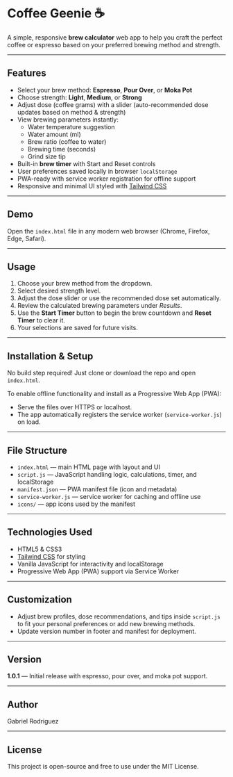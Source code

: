 # Coffee Geenie ☕

A simple, responsive **brew calculator** web app to help you craft the perfect coffee or espresso based on your preferred brewing method and strength.

---

## Features

- Select your brew method: **Espresso**, **Pour Over**, or **Moka Pot**  
- Choose strength: **Light**, **Medium**, or **Strong**  
- Adjust dose (coffee grams) with a slider (auto-recommended dose updates based on method & strength)  
- View brewing parameters instantly:  
  - Water temperature suggestion  
  - Water amount (ml)  
  - Brew ratio (coffee to water)  
  - Brewing time (seconds)  
  - Grind size tip  
- Built-in **brew timer** with Start and Reset controls  
- User preferences saved locally in browser `localStorage`  
- PWA-ready with service worker registration for offline support  
- Responsive and minimal UI styled with [Tailwind CSS](https://tailwindcss.com)

---

## Demo

Open the `index.html` file in any modern web browser (Chrome, Firefox, Edge, Safari).

---

## Usage

1. Choose your brew method from the dropdown.  
2. Select desired strength level.  
3. Adjust the dose slider or use the recommended dose set automatically.  
4. Review the calculated brewing parameters under *Results*.  
5. Use the **Start Timer** button to begin the brew countdown and **Reset Timer** to clear it.  
6. Your selections are saved for future visits.

---

## Installation & Setup

No build step required! Just clone or download the repo and open `index.html`.

To enable offline functionality and install as a Progressive Web App (PWA):

- Serve the files over HTTPS or localhost.  
- The app automatically registers the service worker (`service-worker.js`) on load.

---

## File Structure

- `index.html` — main HTML page with layout and UI  
- `script.js` — JavaScript handling logic, calculations, timer, and localStorage  
- `manifest.json` — PWA manifest file (icon and metadata)  
- `service-worker.js` — service worker for caching and offline use  
- `icons/` — app icons used by the manifest

---

## Technologies Used

- HTML5 & CSS3  
- [Tailwind CSS](https://tailwindcss.com/) for styling  
- Vanilla JavaScript for interactivity and localStorage  
- Progressive Web App (PWA) support via Service Worker

---

## Customization

- Adjust brew profiles, dose recommendations, and tips inside `script.js` to fit your personal preferences or add new brewing methods.  
- Update version number in footer and manifest for deployment.

---

## Version

**1.0.1** — Initial release with espresso, pour over, and moka pot support.

---

## Author

Gabriel Rodriguez

---

## License

This project is open-source and free to use under the MIT License.
